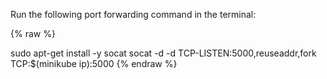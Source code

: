 Run the following port forwarding command in the terminal:

{% raw %}

sudo apt-get install -y socat
socat -d -d TCP-LISTEN:5000,reuseaddr,fork TCP:$(minikube ip):5000
{% endraw %}
